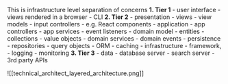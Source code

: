 This is infrastructure level separation of concerns
**1. Tier 1**
	- user interface
		- views rendered in a browser
		- CLI
**2. Tier 2**
	- presentation
		- views
		- view models
		- input controllers
		- e.g. React components
	- application
		- app controllers
		- app services
		- event listeners
	- domain model
		- entities
		- collections
		- value objects
		- domain services
		- domain events
	- persistence
		- repositories
		- query objects
		- ORM
		- caching
	- infrastructure
		- framework,
		- logging
		- monitoring
**3. Tier 3**
	- data
		- database server
		- search server
		- 3rd party APIs


![[technical_architect_layered_architecture.png]]
